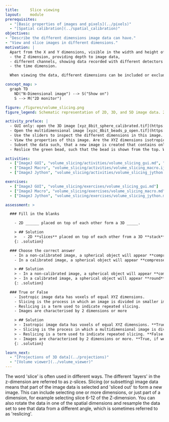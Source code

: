```yaml
---
title:     Slice viewing
layout:    module
prerequisites:
  - "[Basic properties of images and pixels](../pixels)"
  - "[Spatial calibration](../spatial_calibration)"
objectives:
- "Describe the different dimensions image data can have."
- "View and slice images in different dimensions."
motivation: |
  Apart from the X and Y dimensions, visible in the width and height of an image, image data can have additional dimensions. The most common additional dimensions include:
  - the Z dimension, providing depth to image data,
  - different channels, showing data recorded with different detectors or detector settings,
  - the time dimension.

  When viewing the data, different dimensions can be included or excluded, to visualize different aspects of the data. Furthermore, multidimensional image data processes can be applied to one or more dimensions. When doing so, it is important to keep in mind that the different spatial dimensions are not necessarily isotropic. This means that the pixel sizes can be different in X, Y, or Z.

concept_map: >
  graph TD
    ND("N-Dimensional image") --> S("Show on")
    S --> M("2D monitor")

figure: /figures/volume_slicing.png
figure_legend: Schematic representation of 2D, 3D, and 5D image data. 2D images are made up of tiny squares called pixels, whereas 3D images are made up of cubes called voxels. Pixels and voxels are not necessarily isotropic, as shown here by squares versus rectangles. In order to see a different part of the image data on a 2D monitor, the image has to be sliced and sometimes rotated.

activity_preface: |
  - GUI only: open the 3D image [xyz_8bit_sphere_calibrated.tif](https://github.com/NEUBIAS/training-resources/raw/master/image_data/xyz_8bit_sphere_calibrated.tif). Use the 'orthogonal views' options to view the data in XY, YZ, and XZ. What happens to this way of viewing the data when you turn off the calibration?
  - Open the multidimensional image [xyzc_8bit_beads_p_open.tif](https://github.com/NEUBIAS/training-resources/raw/master/image_data/xyzc_8bit_beads_p_open.tif).
  - Use the sliders to inspect the different dimensions in this image. Which dimensions are present in this data? How can one turn on both channel simultaneously?
  - View the properties of this image. Are the XYZ dimensions isotropic or anisotropic in this image?
  - Subset the data such, that a new image is created that contains only the green bead.
  - Reslice the green bead, such that the bead is shown from the top. What happens when you tick or untick the 'avoid interpolation' box?

activities:
  - ["ImageJ GUI", "volume_slicing/activities/volume_slicing_gui.md", "markdown"]
  - ["ImageJ Macro", "volume_slicing/activities/volume_slicing_macro.ijm", "IJ macro"]
  - ["ImageJ Jython", "volume_slicing/activities/volume_slicing_jython.py", "Jython"]

exercises:
  - ["ImageJ GUI", "volume_slicing/exercises/volume_slicing_gui.md"]
  - ["ImageJ Macro", "volume_slicing/exercises/volume_slicing_macro.md"]
  - ["ImageJ Jython", "volume_slicing/exercises/volume_slicing_jython.md"]

assessment: >

  ### Fill in the blanks

    - 2D ______ placed on top of each other form a 3D _____.

    > ## Solution
    >   - 2D **slices** placed on top of each other from a 3D **stack**.
    {: .solution}

  ### Choose the correct answer
    - In a non-calibrated image, a spherical object will appear **compressed/round/stretched** in the z-dimension when the sampling in Z is lower than in XY.
    - In a calibrated image, a spherical object will appear **compressed/round/stretched** in the z-dimension when the sampling in Z is lower than in XY.

    > ## Solution
    > - In a non-calibrated image, a spherical object will appear **compressed** in the z-dimension when the sampling in Z is lower than in XY.
    > - In a calibrated image, a spherical object will appear **round** in the z-dimension when the sampling in Z is lower than in XY. However, keep in mind that this may depend on the settings of the software that you are using to view the data. In ImageJ, using the 'orthogonal views' command will scale and interpolate the data according to the calibration, thereby stretching the z-dimension to match with the true proportions of the object.
    {: .solution}

  ### True or False
    - Isotropic image data has voxels of equal XYZ dimensions.
    - Slicing is the process in which an image is divided in smaller images.
    - Reslicing is a term used to indicate repeated slicing.
    - Images are characterised by 2 dimensions or more

    > ## Solution
    > - Isotropic image data has voxels of equal XYZ dimensions. **True**
    > - Slicing is the process in which a multidimensional image is divided in smaller images. **True**
    > - Reslicing is a term used to indicate repeated slicing. **False. Typically, the term reslicing refers to resampling volumetric data from a different direction, such that the resulting image stack is a rotated version of the original stack.**
    > - Images are characterised by 2 dimensions or more. **True, if we note width by x, height by y, depth by z, time by t and channel by c, we could have images characterised by [xy -> 2D] dimensions, or [xyz -> 3D/Z-stack, xyt -> a time-lapse, xyc -> multiple channels], or [xyzt -> 3D time-lapse, xyzc -> 3D with multiple channels], or [xyztc -> 3D time-lapse with multiple channels]**
    {: .solution}

learn_next:
  - "[Projections of 3D data](../projections)"
  - "[Volume viewer](../volume_viewer)"
---
```



The word 'slice' is often used in different ways. The different 'layers' in the z-dimension are referred to as z-slices. Slicing (or subsetting) image data means that part of the image data is selected and 'sliced out' to form a new image. This can include selecting one or more dimensions, or just part of a dimension, for example selecting slice 6-12 of the Z-dimension. You can also rotate the data in one of the spatial dimensions and resample the data set to see that data from a different angle, which is sometimes referred to as 'reslicing'.

